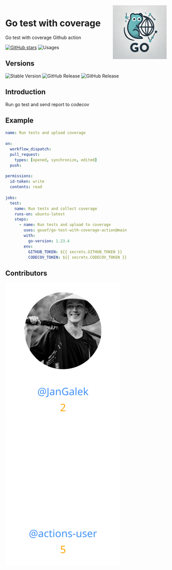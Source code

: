 <img align=right width="168" src="docs/gouef_logo.png">

# Go test with coverage
Go test with coverage Github action

[![GitHub stars](https://img.shields.io/github/stars/gouef/go-test-with-coverage-action?style=social)](https://github.com/gouef/go-test-with-coverage-action/stargazers)
![Usages](https://img.shields.io/endpoint?url=https://github-repo-usages.vercel.app/api/getAction.go?repository=gouef/go-test-with-coverage-action)

## Versions
![Stable Version](https://img.shields.io/github/v/release/gouef/go-test-with-coverage-action?label=Stable&labelColor=green)
![GitHub Release](https://img.shields.io/github/v/release/gouef/go-test-with-coverage-action?label=RC&include_prereleases&filter=*rc*&logoSize=diago)
![GitHub Release](https://img.shields.io/github/v/release/gouef/go-test-with-coverage-action?label=Beta&include_prereleases&filter=*beta*&logoSize=diago)

## Introduction

Run go test and send report to codecov

## Example

```yaml
name: Run tests and upload coverage

on:
  workflow_dispatch:
  pull_request:
    types: [opened, synchronize, edited]
  push:

permissions:
  id-token: write
  contents: read

jobs:
  test:
    name: Run tests and collect coverage
    runs-on: ubuntu-latest
    steps:
      - name: Run tests and upload to coverage
        uses: gouef/go-test-with-coverage-action@main
        with:
          go-version: 1.23.4
        env:
          GITHUB_TOKEN: ${{ secrets.GITHUB_TOKEN }}
          CODECOV_TOKEN: ${{ secrets.CODECOV_TOKEN }}
```

## Contributors

<div>
<span>
  <a href="https://github.com/JanGalek"><img src="https://raw.githubusercontent.com/gouef/go-test-with-coverage-action/refs/heads/contributors-svg/.github/contributors/JanGalek.svg" alt="JanGalek" /></a>
</span>
<span>
  <a href="https://github.com/actions-user"><img src="https://raw.githubusercontent.com/gouef/go-test-with-coverage-action/refs/heads/contributors-svg/.github/contributors/actions-user.svg" alt="actions-user" /></a>
</span>
</div>

